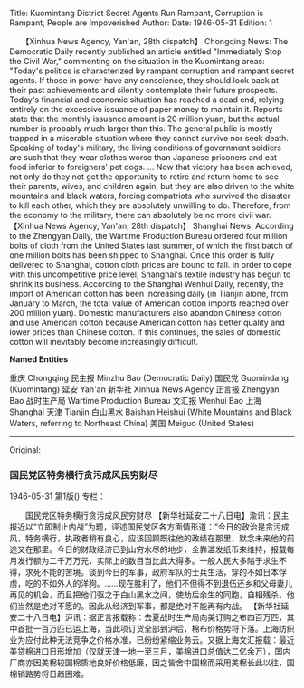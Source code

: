 Title: Kuomintang District Secret Agents Run Rampant, Corruption is Rampant, People are Impoverished
Author:
Date: 1946-05-31
Edition: 1

　　【Xinhua News Agency, Yan'an, 28th dispatch】 Chongqing News: The Democratic Daily recently published an article entitled "Immediately Stop the Civil War," commenting on the situation in the Kuomintang areas: "Today's politics is characterized by rampant corruption and rampant secret agents. If those in power have any conscience, they should look back at their past achievements and silently contemplate their future prospects. Today's financial and economic situation has reached a dead end, relying entirely on the excessive issuance of paper money to maintain it. Reports state that the monthly issuance amount is 20 million yuan, but the actual number is probably much larger than this. The general public is mostly trapped in a miserable situation where they cannot survive nor seek death. Speaking of today's military, the living conditions of government soldiers are such that they wear clothes worse than Japanese prisoners and eat food inferior to foreigners' pet dogs. ... Now that victory has been achieved, not only do they not get the opportunity to retire and return home to see their parents, wives, and children again, but they are also driven to the white mountains and black waters, forcing compatriots who survived the disaster to kill each other, which they are absolutely unwilling to do. Therefore, from the economy to the military, there can absolutely be no more civil war.
    【Xinhua News Agency, Yan'an, 28th dispatch】 Shanghai News: According to the Zhengyan Daily, the Wartime Production Bureau ordered four million bolts of cloth from the United States last summer, of which the first batch of one million bolts has been shipped to Shanghai. Once this order is fully delivered to Shanghai, cotton cloth prices are bound to fall. In order to cope with this uncompetitive price level, Shanghai's textile industry has begun to shrink its business. According to the Shanghai Wenhui Daily, recently, the import of American cotton has been increasing daily (in Tianjin alone, from January to March, the total value of American cotton imports reached over 200 million yuan). Domestic manufacturers also abandon Chinese cotton and use American cotton because American cotton has better quality and lower prices than Chinese cotton. If this continues, the sales of domestic cotton will inevitably become increasingly difficult.




**Named Entities**


重庆    Chongqing
民主报    Minzhu Bao (Democratic Daily)
国民党    Guomindang (Kuomintang)
延安    Yan'an
新华社    Xinhua News Agency
正言报    Zhengyan Bao
战时生产局    Wartime Production Bureau
文汇报    Wenhui Bao
上海    Shanghai
天津    Tianjin
白山黑水    Baishan Heishui (White Mountains and Black Waters, referring to Northeast China)
美国    Meiguo (United States)



<hr /> 

Original: 


### 国民党区特务横行贪污成风民穷财尽

1946-05-31
第1版()
专栏：

　　国民党区特务横行贪污成风民穷财尽
    【新华社延安二十八日电】渝讯：民主报近以“立即制止内战”为题，评述国民党区各方面情形道：“今日的政治是贪污成风，特务横行，执政者稍有良心，应该回顾既往他的政绩在那里，默念未来他的前途又在那里。今日的财政经济已到山穷水尽的地步，全靠滥发纸币来维持，报载每月发行额为二千万万元，实际上的数目当比此大得多。一般人民大多陷于求生不得，求死不能的苦境。谈到今日的军事，政府军队的士兵生活，穿的不如日本俘虏，吃的不如外人的洋狗。……现在胜利了，他们不但得不到退伍还乡和父母妻儿再见的机会，而且把他们驱之于白山黑水之间，使劫后余生的同胞，自相残杀，他们当然是绝对不愿的。因此从经济到军事，都是绝对不能再有内战。
    【新华社延安二十八日电】沪讯：据正言报载称：去夏战时生产局向美订购之布四百万匹，其中首批一百万匹已运上海，当此项订货全部到沪后，棉布价格势将下落。上海纺织业为应付此种无法竞争之价格水准，已纷纷紧缩业务云。又据上海文汇报载：最近美贷棉进口日形增加（仅就天津一地一至三月，美棉进口总值达二亿余万），国内厂商亦因美棉较国棉质地良好价格低廉，因之皆舍中国棉而采用美棉长此以往，国棉销路势将日趋困难。
